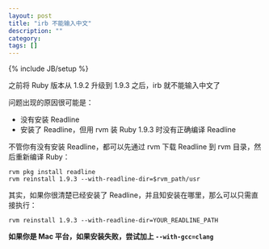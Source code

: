 ```yaml
---
layout: post
title: "irb 不能输入中文"
description: ""
category: 
tags: []
---
```

{% include JB/setup %}

之前将 Ruby 版本从 1.9.2 升级到 1.9.3 之后，irb 就不能输入中文了

问题出现的原因很可能是：

* 没有安装 Readline
* 安装了 Readline，但用 rvm 装 Ruby 1.9.3 时没有正确编译 Readline


不管你有没有安装 Readline，都可以先通过 rvm 下载 Readline 到 rvm 目录，然后重新编译 Ruby：

    rvm pkg install readline
    rvm reinstall 1.9.3 --with-readline-dir=$rvm_path/usr
    
其实，如果你很清楚已经安装了 Readline，并且知安装在哪里，那么可以只需直接执行：

    rvm reinstall 1.9.3 --with-readline-dir=YOUR_READLINE_PATH

**如果你是 Mac 平台，如果安装失败，尝试加上 `--with-gcc=clang`**
